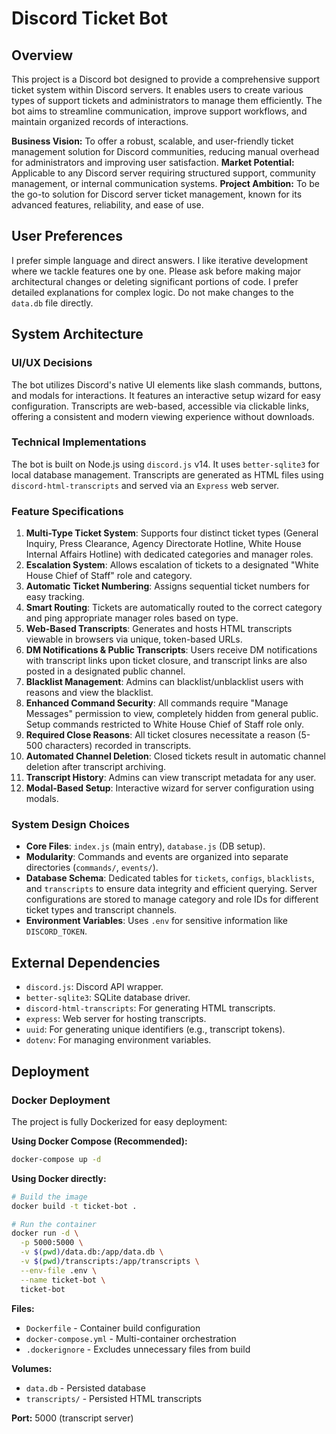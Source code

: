 # Discord Ticket Bot

## Overview
This project is a Discord bot designed to provide a comprehensive support ticket system within Discord servers. It enables users to create various types of support tickets and administrators to manage them efficiently. The bot aims to streamline communication, improve support workflows, and maintain organized records of interactions.

**Business Vision:** To offer a robust, scalable, and user-friendly ticket management solution for Discord communities, reducing manual overhead for administrators and improving user satisfaction.
**Market Potential:** Applicable to any Discord server requiring structured support, community management, or internal communication systems.
**Project Ambition:** To be the go-to solution for Discord server ticket management, known for its advanced features, reliability, and ease of use.

## User Preferences
I prefer simple language and direct answers. I like iterative development where we tackle features one by one. Please ask before making major architectural changes or deleting significant portions of code. I prefer detailed explanations for complex logic. Do not make changes to the `data.db` file directly.

## System Architecture

### UI/UX Decisions
The bot utilizes Discord's native UI elements like slash commands, buttons, and modals for interactions. It features an interactive setup wizard for easy configuration. Transcripts are web-based, accessible via clickable links, offering a consistent and modern viewing experience without downloads.

### Technical Implementations
The bot is built on Node.js using `discord.js` v14. It uses `better-sqlite3` for local database management. Transcripts are generated as HTML files using `discord-html-transcripts` and served via an `Express` web server.

### Feature Specifications
1.  **Multi-Type Ticket System**: Supports four distinct ticket types (General Inquiry, Press Clearance, Agency Directorate Hotline, White House Internal Affairs Hotline) with dedicated categories and manager roles.
2.  **Escalation System**: Allows escalation of tickets to a designated "White House Chief of Staff" role and category.
3.  **Automatic Ticket Numbering**: Assigns sequential ticket numbers for easy tracking.
4.  **Smart Routing**: Tickets are automatically routed to the correct category and ping appropriate manager roles based on type.
5.  **Web-Based Transcripts**: Generates and hosts HTML transcripts viewable in browsers via unique, token-based URLs.
6.  **DM Notifications & Public Transcripts**: Users receive DM notifications with transcript links upon ticket closure, and transcript links are also posted in a designated public channel.
7.  **Blacklist Management**: Admins can blacklist/unblacklist users with reasons and view the blacklist.
8.  **Enhanced Command Security**: All commands require "Manage Messages" permission to view, completely hidden from general public. Setup commands restricted to White House Chief of Staff role only.
9.  **Required Close Reasons**: All ticket closures necessitate a reason (5-500 characters) recorded in transcripts.
10. **Automated Channel Deletion**: Closed tickets result in automatic channel deletion after transcript archiving.
11. **Transcript History**: Admins can view transcript metadata for any user.
12. **Modal-Based Setup**: Interactive wizard for server configuration using modals.

### System Design Choices
-   **Core Files**: `index.js` (main entry), `database.js` (DB setup).
-   **Modularity**: Commands and events are organized into separate directories (`commands/`, `events/`).
-   **Database Schema**: Dedicated tables for `tickets`, `configs`, `blacklists`, and `transcripts` to ensure data integrity and efficient querying. Server configurations are stored to manage category and role IDs for different ticket types and transcript channels.
-   **Environment Variables**: Uses `.env` for sensitive information like `DISCORD_TOKEN`.

## External Dependencies
-   `discord.js`: Discord API wrapper.
-   `better-sqlite3`: SQLite database driver.
-   `discord-html-transcripts`: For generating HTML transcripts.
-   `express`: Web server for hosting transcripts.
-   `uuid`: For generating unique identifiers (e.g., transcript tokens).
-   `dotenv`: For managing environment variables.

## Deployment

### Docker Deployment
The project is fully Dockerized for easy deployment:

**Using Docker Compose (Recommended):**
```bash
docker-compose up -d
```

**Using Docker directly:**
```bash
# Build the image
docker build -t ticket-bot .

# Run the container
docker run -d \
  -p 5000:5000 \
  -v $(pwd)/data.db:/app/data.db \
  -v $(pwd)/transcripts:/app/transcripts \
  --env-file .env \
  --name ticket-bot \
  ticket-bot
```

**Files:**
- `Dockerfile` - Container build configuration
- `docker-compose.yml` - Multi-container orchestration
- `.dockerignore` - Excludes unnecessary files from build

**Volumes:**
- `data.db` - Persisted database
- `transcripts/` - Persisted HTML transcripts

**Port:** 5000 (transcript server)